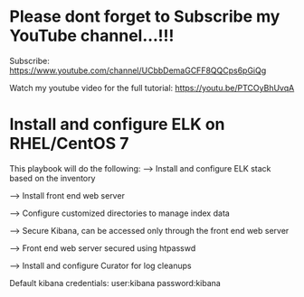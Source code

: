 
Please dont forget to Subscribe my YouTube channel...!!!
=
Subscribe: https://www.youtube.com/channel/UCbbDemaGCFF8QQCps6pGiQg

Watch my youtube video for the full tutorial: https://youtu.be/PTCOyBhUvqA

Install and configure ELK on RHEL/CentOS 7
=
This playbook will do the following:
--> Install and configure ELK stack based on the inventory

--> Install front end web server

--> Configure customized directories to manage index data

--> Secure Kibana, can be accessed only through the front end web server

--> Front end web server secured using htpasswd

--> Install and configure Curator for log cleanups

Default kibana credentials: user:kibana password:kibana

